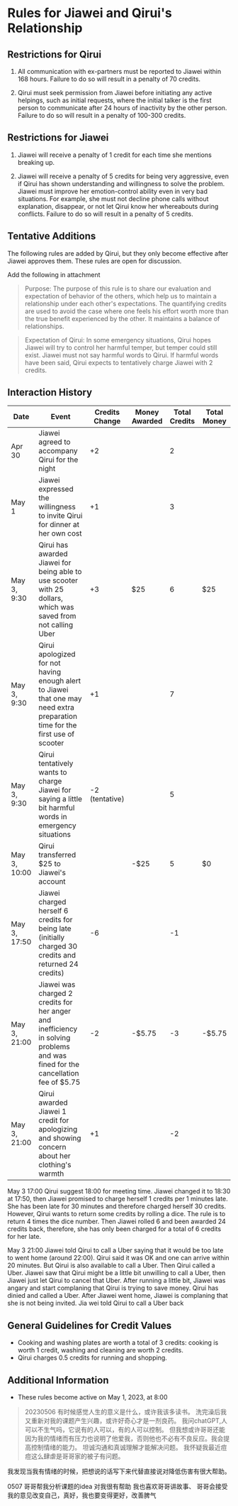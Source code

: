 # Rules for Jiawei and Qirui's Relationship

## Restrictions for Qirui

1. All communication with ex-partners must be reported to Jiawei within 168 hours. Failure to do so will result in a penalty of 70 credits.

2. Qirui must seek permission from Jiawei before initiating any active helpings, such as initial requests, where the initial talker is the first person to communicate after 24 hours of inactivity by the other person. Failure to do so will result in a penalty of 100-300 credits.

## Restrictions for Jiawei

1. Jiawei will receive a penalty of 1 credit for each time she mentions breaking up.

2. Jiawei will receive a penalty of 5 credits for being very aggressive, even if Qirui has shown understanding and willingness to solve the problem. Jiawei must improve her emotion-control ability even in very bad situations. For example, she must not decline phone calls without explanation, disappear, or not let Qirui know her whereabouts during conflicts. Failure to do so will result in a penalty of 5 credits.

## Tentative Additions

The following rules are added by Qirui, but they only become effective after Jiawei approves them. These rules are open for discussion.

Add the following in attachment

> Purpose: The purpose of this rule is to share our evaluation and expectation of behavior of the others, which help us to maintain a relationship under each other's expectations. The quantifying credits are used to avoid the case where one feels his effort worth more than the true benefit experienced by the other. It maintains a balance of relationships.

> Expectation of Qirui: In some emergency situations, Qirui hopes Jiawei will try to control her harmful temper, but temper could still exist. Jiawei must not say harmful words to Qirui. If harmful words have been said, Qirui expects to tentatively charge Jiawei with 2 credits.

## Interaction History


| Date         | Event                                                                                                  | Credits Change | Money Awarded | Total Credits | Total Money |
| ------------ | ------------------------------------------------------------------------------------------------------ | -------------- | ------------- | ------------- | ----------- |
| Apr 30       | Jiawei agreed to accompany Qirui for the night                                                          | +2             |               | 2             |             |
| May 1        | Jiawei expressed the willingness to invite Qirui for dinner at her own cost                             | +1             |               | 3             |             |
| May 3, 9:30  | Qirui has awarded Jiawei for being able to use scooter with 25 dollars, which was saved from not calling Uber  | +3            | $25           | 6             | $25         |
| May 3, 9:30  | Qirui apologized for not having enough alert to Jiawei that one may need extra preparation time for the first use of scooter  | +1 |              | 7             |          |
| May 3, 9:30  | Qirui tentatively wants to charge Jiawei for saying a little bit harmful words in emergency situations   | -2 (tentative) |               | 5             |          |
| May 3, 10:00 | Qirui transferred $25 to Jiawei's account                                                                  |                | -$25          | 5             | $0          |
| May 3, 17:50 | Jiawei charged herself 6 credits for being late (initially charged 30 credits and returned 24 credits)    | -6             |               | -1            |          |
| May 3, 21:00 | Jiawei was charged 2 credits for her anger and inefficiency in solving problems and was fined for the cancellation fee of $5.75 | -2 | -$5.75        | -3            | -$5.75      |
| May 3, 21:00 | Qirui awarded Jiawei 1 credit for apologizing and showing concern about her clothing's warmth              | +1 ||-2    


May 3 17:00 Qirui suggest 18:00 for meeting time. Jiawei changed it to 18:30 at 17:50, then Jiawei promised to charge herself 1 credits per 1 minutes late. She has been late for 30 minutes and therefore charged herself 30 credits. However, Qirui wants to return some credits by rolling a dice. The rule is to return 4 times the dice number. Then Jiawei rolled 6 and been awarded 24 credits back, therefore, she has only been charged for a total of 6 credits for her late.

May 3 21:00 Jiawei told Qirui to call a Uber saying that it would be too late to went home (around 22:00). Qirui said it was OK and one can arrive within 20 minutes. But Qirui is also available to call a Uber. Then Qirui called a Uber. Jiawei saw that Qirui might be a little bit unwilling to call a Uber, then Jiawei just let Qirui to cancel that Uber. After running a little bit, Jiawei was angary and start complaning that Qirui is trying to save money. Qirui has dinied and called a Uber. After Jiawei went home, Jiawei is complaning that she is not being invited. Jia wei told Qirui to call a Uber back


## General Guidelines for Credit Values



- Cooking and washing plates are worth a total of 3 credits: cooking is worth 1 credit, washing and cleaning are worth 2 credits.
- Qirui charges 0.5 credits for running and shopping.

## Additional Information

- These rules become active on May 1, 2023, at 8:00

> 20230506
有时候感觉人生的意义是什么，或许我该多读书。
洗完澡后我又重新对我的课题产生兴趣，或许好奇心才是一剂良药。
我问chatGPT,人可以不生气吗，它说有的人可以，有的人可以控制。
但我想或许哥哥还能因为我的情绪而有压力也说明了他爱我，否则他也不必有不良反应。我会提高控制情绪的能力。
坦诚沟通和真诚理解才能解决问题。
我怀疑我最近痘痘这么肆虐是哥哥家的被子有问题。

我发现当我有情绪的时候，把想说的话写下来代替直接说对降低伤害有很大帮助。

0507 哥哥帮我分析课题的idea 对我很有帮助 我也喜欢哥哥讲故事、
哥哥会接受我的意见改变自己，真好，我也要变得更好，改善脾气
